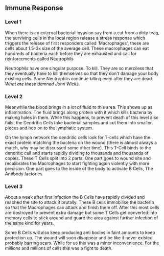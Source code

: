 ## Immune Response
### Level 1
When there is an external bacterial invasion say from a cut from a dirty twig, the surviving cells in the local region release a stress response which triggers the release of first responders called 'Macrophages', these are cells about 1.5-3x size of the average cell. These macrophages can eat hundreds of bacteria each before they are exhausted and call for reinforcements called Neutrophils

Neutrophils have one singular purpose. To kill. They are so merciless that they eventually have to kill themselves so that they don't damage your body existing cells. Some Neutrophils continue killing even after they are dead. *What are these damned John Wicks*.

### Level 2
Meanwhile the blood brings in a lot of fluid to this area. This shows up as inflammation. The fluid brings along protein with it which kills bacteria by making holes in them. While this happens, to prevent death of this level also fails, the Dendritic Cells take bacterial samples and cut them into smaller pieces and hop on to the lymphatic system.

On the lymph network the dendritic cells look for T-cells which have the exact protein matching the bacteria on the wound (there is almost always a match, why may be discussed some other time). This T-Cell binds to the dendritic cell and starts rapidly dividing to thousands and thousands of copies. These T Cells split into 2 parts. One part goes to wound site and recalibrates the Macrophages to start fighting again violently with more precision. One part goes to the inside of the body to activate B Cells, The Antibody factories.

### Level 3
About a week after first infection the B Cells have rapidly divided and reached the site to attack it brutally. These B cells immobilise the bacteria so that the Macrophages can attack and finish them off. After this most cells are destroyed to prevent extra damage but some T Cells get converted into memory cells to stick around and guard the area against further infection of the same kind for years.

Some B Cells will also keep producing anti bodies in faint amounts to keep protection up. The wound will soon disappear and be like it never existed probably barring scars. While for us this was a minor inconvenience. For the millions and millions of cells this was a fight to death.
